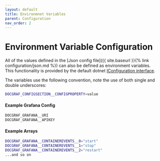 ```yaml
---
layout: default
title: Environmnet Variables
parent: Configuration
nav_order: 2
---
```


# Environment Variable Configuration

All of the values defined in the [Json config file]({{ site.baseurl }}{% link configuration/json.md %}) can also be defined as environment variables. This functionality is provided by the default dotnet [IConfiguration interface](https://docs.microsoft.com/en-us/aspnet/core/fundamentals/configuration/?view=aspnetcore-5.0#environment-variables-1).

The variables use the following convention, note the use of both single and double underscores:

```bash
DOCGRAF_CONFIGSECTION__CONFIGPROPERTY=value
```

#### Example Grafana Config

```bash
DOCGRAF_GRAFANA__URI
DOCGRAF_GRAFANA__APIKEY
```

#### Example Arrays

```bash
DOCGRAF_GRAFANA__CONTAINEREVENTS__0="start"
DOCGRAF_GRAFANA__CONTAINEREVENTS__1="stop"
DOCGRAF_GRAFANA__CONTAINEREVENTS__2="restart"
...and so on
```